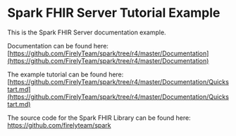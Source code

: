 # Spark FHIR Server Tutorial Example
This is the Spark FHIR Server documentation example.

Documentation can be found here: [https://github.com/FirelyTeam/spark/tree/r4/master/Documentation](https://github.com/FirelyTeam/spark/tree/r4/master/Documentation)

The example tutorial can be found here: [https://github.com/FirelyTeam/spark/tree/r4/master/Documentation/Quickstart.md](https://github.com/FirelyTeam/spark/tree/r4/master/Documentation/Quickstart.md)

The source code for the Spark FHIR Library can be found here: https://github.com/firelyteam/spark
